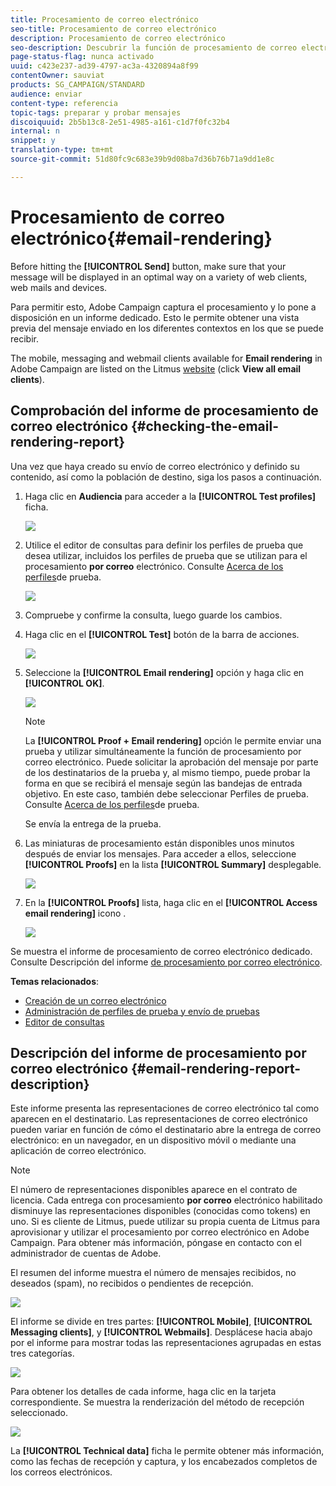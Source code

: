 ```yaml
---
title: Procesamiento de correo electrónico
seo-title: Procesamiento de correo electrónico
description: Procesamiento de correo electrónico
seo-description: Descubrir la función de procesamiento de correo electrónico.
page-status-flag: nunca activado
uuid: c423e237-ad39-4797-ac3a-4320894a8f99
contentOwner: sauviat
products: SG_CAMPAIGN/STANDARD
audience: enviar
content-type: referencia
topic-tags: preparar y probar mensajes
discoiquuid: 2b5b13c8-2e51-4985-a161-c1d7f0fc32b4
internal: n
snippet: y
translation-type: tm+mt
source-git-commit: 51d80fc9c683e39b9d08ba7d36b76b71a9dd1e8c

---
```



# Procesamiento de correo electrónico{#email-rendering}

Before hitting the **[!UICONTROL Send]** button, make sure that your message will be displayed in an optimal way on a variety of web clients, web mails and devices.

Para permitir esto, Adobe Campaign captura el procesamiento y lo pone a disposición en un informe dedicado. Esto le permite obtener una vista previa del mensaje enviado en los diferentes contextos en los que se puede recibir.

The mobile, messaging and webmail clients available for **Email rendering** in Adobe Campaign are listed on the Litmus [website](https://litmus.com/email-testing) (click **View all email clients**).

## Comprobación del informe de procesamiento de correo electrónico {#checking-the-email-rendering-report}

Una vez que haya creado su envío de correo electrónico y definido su contenido, así como la población de destino, siga los pasos a continuación.

1. Haga clic en **Audiencia** para acceder a la **[!UICONTROL Test profiles]** ficha.

   ![](assets/email_rendering_05.png)

1. Utilice el editor de consultas para definir los perfiles de prueba que desea utilizar, incluidos los perfiles de prueba que se utilizan para el procesamiento **por correo** electrónico. Consulte [Acerca de los perfiles](../../sending/using/managing-test-profiles-and-sending-proofs.md#about-test-profiles)de prueba.

   ![](assets/email_rendering_06.png)

1. Compruebe y confirme la consulta, luego guarde los cambios.
1. Haga clic en el **[!UICONTROL Test]** botón de la barra de acciones.

   ![](assets/email_rendering_07.png)

1. Seleccione la **[!UICONTROL Email rendering]** opción y haga clic en **[!UICONTROL OK]**.

   ![](assets/email_rendering_08.png)

   >[!NOTE]
   >
   >La **[!UICONTROL Proof + Email rendering]** opción le permite enviar una prueba y utilizar simultáneamente la función de procesamiento por correo electrónico. Puede solicitar la aprobación del mensaje por parte de los destinatarios de la prueba y, al mismo tiempo, puede probar la forma en que se recibirá el mensaje según las bandejas de entrada objetivo. En este caso, también debe seleccionar Perfiles de prueba. Consulte [Acerca de los perfiles](../../sending/using/managing-test-profiles-and-sending-proofs.md#about-test-profiles)de prueba.

   Se envía la entrega de la prueba.

1. Las miniaturas de procesamiento están disponibles unos minutos después de enviar los mensajes. Para acceder a ellos, seleccione **[!UICONTROL Proofs]** en la lista **[!UICONTROL Summary]** desplegable.

   ![](assets/email_rendering_03.png)

1. En la **[!UICONTROL Proofs]** lista, haga clic en el **[!UICONTROL Access email rendering]** icono .

   ![](assets/email_rendering_04.png)

Se muestra el informe de procesamiento de correo electrónico dedicado. Consulte Descripción del informe [de procesamiento por correo electrónico](#email-rendering-report-description).

**Temas relacionados**:

* [Creación de un correo electrónico](../../channels/using/creating-an-email.md)
* [Administración de perfiles de prueba y envío de pruebas](../../sending/using/managing-test-profiles-and-sending-proofs.md)
* [Editor de consultas](../../automating/using/editing-queries.md#about-query-editor)

## Descripción del informe de procesamiento por correo electrónico {#email-rendering-report-description}

Este informe presenta las representaciones de correo electrónico tal como aparecen en el destinatario. Las representaciones de correo electrónico pueden variar en función de cómo el destinatario abre la entrega de correo electrónico: en un navegador, en un dispositivo móvil o mediante una aplicación de correo electrónico.

>[!NOTE]
>
>El número de representaciones disponibles aparece en el contrato de licencia. Cada entrega con procesamiento **por correo** electrónico habilitado disminuye las representaciones disponibles (conocidas como tokens) en uno. Si es cliente de Litmus, puede utilizar su propia cuenta de Litmus para aprovisionar y utilizar el procesamiento por correo electrónico en Adobe Campaign. Para obtener más información, póngase en contacto con el administrador de cuentas de Adobe.

El resumen del informe muestra el número de mensajes recibidos, no deseados (spam), no recibidos o pendientes de recepción.

![](assets/inbox_rendering_report.png)

El informe se divide en tres partes: **[!UICONTROL Mobile]**, **[!UICONTROL Messaging clients]**, y **[!UICONTROL Webmails]**. Desplácese hacia abajo por el informe para mostrar todas las representaciones agrupadas en estas tres categorías.

![](assets/inbox_rendering_report_3.png)

Para obtener los detalles de cada informe, haga clic en la tarjeta correspondiente. Se muestra la renderización del método de recepción seleccionado.

![](assets/inbox_rendering_report_2.png)

La **[!UICONTROL Technical data]** ficha le permite obtener más información, como las fechas de recepción y captura, y los encabezados completos de los correos electrónicos.
